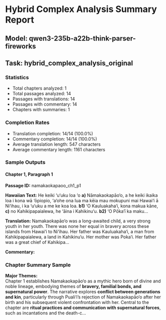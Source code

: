 # Hybrid Complex Analysis Summary Report
## Model: qwen3-235b-a22b-think-parser-fireworks
## Task: hybrid_complex_analysis_original

### Statistics
- Total chapters analyzed: 1
- Total passages analyzed: 14
- Passages with translations: 14
- Passages with commentary: 14
- Chapters with summaries: 1

### Completion Rates
- Translation completion: 14/14 (100.0%)
- Commentary completion: 14/14 (100.0%)
- Average translation length: 547 characters
- Average commentary length: 1161 characters

### Sample Outputs

#### Chapter 1, Paragraph 1
**Passage ID:** namakaokapaoo_ch1_p1

**Hawaiian Text:**
He keiki ‘u‘uku loa ‘o **a)** Nāmakaokapāo‘o, a he  keiki ikaika loa i kona wā ‘ōpiopio, ‘a‘ohe ona lua  ma kēia mau mokupuni mai Hawai‘i ā Ni‘ihau, i ka  ‘u‘uku a me ke koa loa. **b1)** ‘O Kauluakaha‘i, kona   makua kāne, **c)** no Kahikipapaialewa, he ‘āina i  Kahikinu‘u. **b2)** ‘O Pōka‘ī ka maku...

**Translation:**
Namakaokapāo‘o was a long-awaited child, a very strong youth in her youth. There was none her equal in bravery across these islands from Hawai‘i to Ni‘ihau. Her father was Kauluakaha‘i, a man from Kahikipapaialewa, a land in Kahikinu‘u. Her mother was Poka‘i. Her father was a great chief of Kahikipa...

**Commentary:**


### Chapter Summary Sample
**Major Themes:**  
Chapter 1 establishes Namakaokapāo‘o as a mythic hero born of divine and noble lineage, embodying themes of **bravery, familial bonds, and supernatural power**. The narrative explores **conflict between generations and kin**, particularly through Puali‘i’s rejection of Namakaokapāo‘o after her birth and his subsequent violent confrontation with her. Central to the chapter are **ritual practices and communication with supernatural forces**, such as incantations and the death-c...